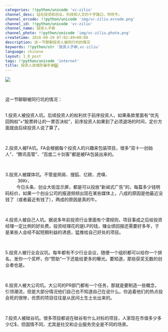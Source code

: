 ```yaml
---
categories: !!python/unicode 'vc-ziliu'
channel_desc: 站在投资和创业，科技和人文的十字路口，吹吹牛。
channel_ercode: !!python/unicode 'img/vc-ziliu.ercode.png'
channel_id: !!python/unicode 'vc-ziliu'
channel_name: 投资人子柳
channel_photo: !!python/unicode 'img/vc-ziliu.photo.png'
createtime: 2016-09-29 07:02:49+00:00
description: 这一节聊聊投资人被同行坑的情况
keywords: !!python/str '投资人子柳,vc-ziliu'
language: chinese
layout: 1_0_post
tags: !!python/unicode 'internet'
title: 投资人进城防骗手册4️⃣
---
```

<div class="rich_media_content" id="js_content">
<p>
<img data-ratio="1" data-s="300,640" data-src="" data-type="jpeg" data-w="800" src="{{ '/img/5pjrn0aic1L3HRZOYhN33CrY5DulRia8Gm7QMo0BLGZqRiboOiar1aHE7lFPNLOcyDojZKUXY0NcOS0QXw6SZ5ibARg.jpeg' | prepend: site.img | replace: '//','/' }}"/>
</p>
<p>
<br/>
</p>
<p>
         这一节聊聊被同行坑的情况：
        </p>
<p>
<br/>
         1.投资人被投资人坑。后续投资人的权利优于前序投资人，如果条款里面有“优先回购权”+“股票转让的一票否决权”，前序投资人如果到了必须退场的时间，定价方面就由后续投资人说了算了。
        </p>
<p>
<br/>
</p>
<p>
         2.投资人被FA坑。FA会根据每个投资人的兴趣来包装项目，很多“双十一创始人”、“腾讯高管”、“百度二十剑客”都是被FA包装出来的。
        </p>
<p>
<br/>
</p>
<p>
         3.投资人被媒体坑。不管是网易、搜狐、亿欧、虎嗅、
         <span style="white-space: pre-wrap;">
          36Kr、
         </span>
         今日头条、创业大街显示屏，都是可以投放“新闻式广告”的，每篇多少钱明码标价，如果一个创业公司的报道频频出现在某些媒体上，八成的原因是他最近没钱了（或者最近有钱了），两成的原因是真的牛。
        </p>
<p>
<br/>
</p>
<p>
         4.投资人被自己人坑。据说多年前投资行业里面有个潜规则，项目事成之后给投资经理一定比例的好处费。投资经理花的是LP的钱，赚业绩回报还需要好多年，于是某些人会经不起短期利益的诱惑，猛推给自己好处的项目。
        </p>
<p>
<br/>
</p>
<p>
         5.投资人被行业会议坑。每年都有不少行业会议，随便一个组织都可以给你一个排名，发你一个奖杯，你“赞助”一下还能给更多的曝光。要知道，那些获奖无数的创业者也是。
        </p>
<p>
<br/>
</p>
<p>
         6.投资人被大公司坑。大公司的PR部门都有一个任务，那就是要制造一些概念，引领潮流，但是大部分情况他们自己也不知道自己在说什么。你追着他们的热点投会死的很惨，优质的项目往往是从民间土生土长出来的。
        </p>
<p>
<br/>
</p>
<p>
         7.投资人被硅谷坑。很多项目都说在硅谷有什么对标的项目，人家现在市值多少多少亿$，但国情不同，尤其是社交和企业服务完全是不同的场景。
        </p>
<p>
<br/>
</p>
</div>